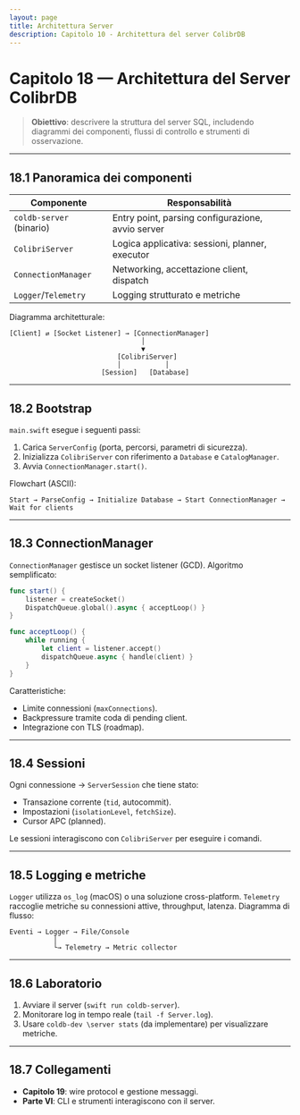 ```yaml
---
layout: page
title: Architettura Server
description: Capitolo 10 - Architettura del server ColibrDB
---
```


# Capitolo 18 — Architettura del Server ColibrDB

> **Obiettivo**: descrivere la struttura del server SQL, includendo diagrammi dei componenti, flussi di controllo e strumenti di osservazione.

---

## 18.1 Panoramica dei componenti

| Componente | Responsabilità |
|------------|----------------|
| `coldb-server` (binario) | Entry point, parsing configurazione, avvio server |
| `ColibriServer` | Logica applicativa: sessioni, planner, executor |
| `ConnectionManager` | Networking, accettazione client, dispatch |
| `Logger`/`Telemetry` | Logging strutturato e metriche |

Diagramma architetturale:
```
[Client] ⇄ [Socket Listener] → [ConnectionManager]
                                 │
                                 ▼
                           [ColibriServer]
                           │           │
                       [Session]   [Database]
```

---

## 18.2 Bootstrap

`main.swift` esegue i seguenti passi:
1. Carica `ServerConfig` (porta, percorsi, parametri di sicurezza).
2. Inizializza `ColibriServer` con riferimento a `Database` e `CatalogManager`.
3. Avvia `ConnectionManager.start()`.

Flowchart (ASCII):
```
Start → ParseConfig → Initialize Database → Start ConnectionManager → Wait for clients
```

---

## 18.3 ConnectionManager

`ConnectionManager` gestisce un socket listener (GCD). Algoritmo semplificato:
```swift
func start() {
    listener = createSocket()
    DispatchQueue.global().async { acceptLoop() }
}

func acceptLoop() {
    while running {
        let client = listener.accept()
        dispatchQueue.async { handle(client) }
    }
}
```

Caratteristiche:
- Limite connessioni (`maxConnections`).
- Backpressure tramite coda di pending client.
- Integrazione con TLS (roadmap).

---

## 18.4 Sessioni

Ogni connessione → `ServerSession` che tiene stato:
- Transazione corrente (`tid`, autocommit).
- Impostazioni (`isolationLevel`, `fetchSize`).
- Cursor APC (planned).

Le sessioni interagiscono con `ColibriServer` per eseguire i comandi.

---

## 18.5 Logging e metriche

`Logger` utilizza `os_log` (macOS) o una soluzione cross-platform. `Telemetry` raccoglie metriche su connessioni attive, throughput, latenza. Diagramma di flusso:
```
Eventi → Logger → File/Console
           │
           └→ Telemetry → Metric collector
```

---

## 18.6 Laboratorio

1. Avviare il server (`swift run coldb-server`).
2. Monitorare log in tempo reale (`tail -f Server.log`).
3. Usare `coldb-dev \server stats` (da implementare) per visualizzare metriche.

---

## 18.7 Collegamenti
- **Capitolo 19**: wire protocol e gestione messaggi.
- **Parte VI**: CLI e strumenti interagiscono con il server.

